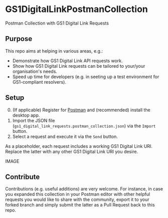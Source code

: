 # GS1DigitalLinkPostmanCollection
Postman Collection with GS1 Digital Link Requests

## Purpose
This repo aims at helping in various areas, e.g.:
* Demonstrate how GS1 Digital Link API requests work.
* Show how GS1 Digital Link requests can be tailored to your/your organisation's needs.
* Speed up time for developers (e.g. in seeting up a test environment for GS1-compliant resolvers).
  
## Setup
0. (If applicable) Register for [Postman](https://postman.com/) and (recommended) install the desktop app.
1. Import the JSON file (`gs1_digital_link_requests.postman_collection.json`) via the `Import` button.
2. Select a request and execute it via the `Send` button.

As a placeholder, each request includes a working GS1 Digital Link URI. Replace the latter with any other GS1 Digital Link URI you desire. 

IMAGE

## Contribute
Contributions (e.g. useful additions) are very welcome. For instance, in case you expanded this collection in your Postman editor with other helpful requests you would like to share with the community, export it to your forked branch and simply submit the latter as a Pull Request back to this repo. 
